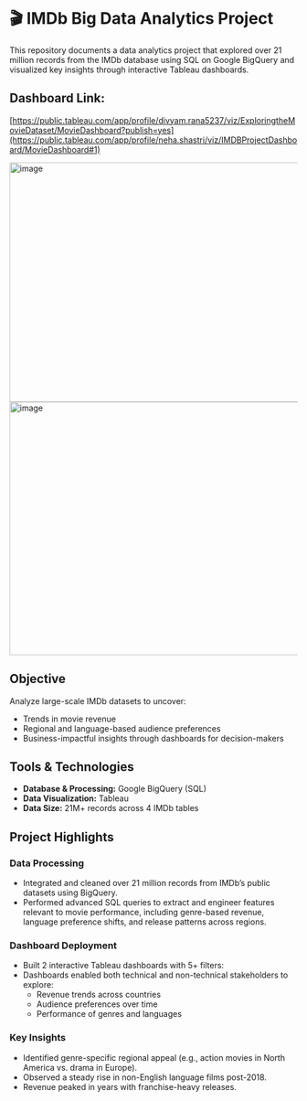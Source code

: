 # 🎬 IMDb Big Data Analytics Project

This repository documents a data analytics project that explored over 21 million records from the IMDb database using SQL on Google BigQuery and visualized key insights through interactive Tableau dashboards.

## Dashboard Link:

[https://public.tableau.com/app/profile/divyam.rana5237/viz/ExploringtheMovieDataset/MovieDashboard?publish=yes](https://public.tableau.com/app/profile/neha.shastri/viz/IMDBProjectDashboard/MovieDashboard#1)

<img width="848" height="419" alt="image" src="https://github.com/user-attachments/assets/55540512-7ad7-4850-9d92-2a77bc52136a" />

<img width="857" height="443" alt="image" src="https://github.com/user-attachments/assets/1d60fd25-aeaf-4ce3-8180-e8377033abd4" />



## Objective

Analyze large-scale IMDb datasets to uncover:
- Trends in movie revenue
- Regional and language-based audience preferences
- Business-impactful insights through dashboards for decision-makers

## Tools & Technologies

- **Database & Processing:** Google BigQuery (SQL)
- **Data Visualization:** Tableau
- **Data Size:** 21M+ records across 4 IMDb tables

## Project Highlights

### Data Processing
- Integrated and cleaned over 21 million records from IMDb’s public datasets using BigQuery.
- Performed advanced SQL queries to extract and engineer features relevant to movie performance, including genre-based revenue, language preference shifts, and release patterns across regions.

### Dashboard Deployment
- Built 2 interactive Tableau dashboards with 5+ filters:
- Dashboards enabled both technical and non-technical stakeholders to explore:
  - Revenue trends across countries
  - Audience preferences over time
  - Performance of genres and languages

### Key Insights
- Identified genre-specific regional appeal (e.g., action movies in North America vs. drama in Europe).
- Observed a steady rise in non-English language films post-2018.
- Revenue peaked in years with franchise-heavy releases.



